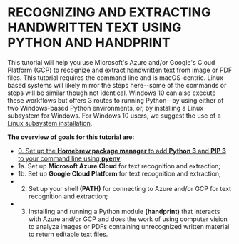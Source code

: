 # RECOGNIZING AND EXTRACTING HANDWRITTEN TEXT USING PYTHON AND HANDPRINT
This tutorial will help you use Microsoft's Azure and/or Google's Cloud Platform (GCP) to recognize and extract handwritten text from image or PDF files.
This tutorial requires the command line and is macOS-centric. 
Linux-based systems will likely mirror the steps here--some of the commands or steps will be similar though not identical. 
Windows 10 can also execute these workflows but offers 3 routes to running Python--by using either of two Windows-based Python environments, or, by installing a Linux subsystem for Windows. For Windows 10 users, we suggest the use of a [Linux subsystem installation](https://realpython.com/installing-python/).

**The overview of goals for this tutorial are:**<br/>
* [0. Set up the **Homebrew package manager** to add **Python 3** and **PIP 3** to your command line using **pyenv**](step_0_cli.md);<br/>
* 1a. Set up **Microsoft Azure Cloud** for text recognition and extraction;<br/>
* 1b. Set up **Google Cloud Platform** for text recognition and extraction;<br/>
* 2. Set up your shell **(PATH)** for connecting to Azure and/or GCP for text recognition and extraction;<br/>
* 3. Installing and running a Python module **(handprint)** that interacts with Azure and/or GCP and does the work of using computer vision to analyze images or PDFs containing unrecognized written material to return editable text files. 
